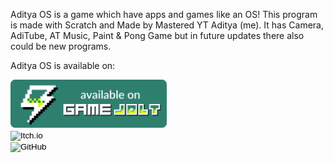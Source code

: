 Aditya OS is a game which have apps and games like an OS!
This program is made with Scratch and Made by Mastered YT Aditya (me).
It has Camera, AdiTube, AT Music, Paint & Pong Game but in future updates there also could be new programs.

Aditya OS is available on:

<a href="https://gamejolt.com/games/aditya_os/705038?utm_source=share&utm_medium=web" target="GameJolt"><img src="/README/gj-badge.svg" alt="GameJolt" width="250"></a><br>
<a href="https://mastered-yt-aditya.itch.io/aditya-os" target="Itch.io"><input type="image" src="/README/badge-color.svg" alt="Itch.io" width="250"></a><br>
<a href="https://github.com/Mastered-YT-Aditya/Aditya-OS" target="GitHub (Source Code)"><input type="image" src="README/GitHub Button.png" alt="GitHub" width="250"></a>
